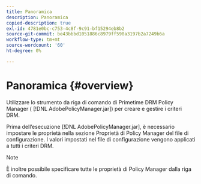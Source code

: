 ```yaml
---
title: Panoramica
description: Panoramica
copied-description: true
exl-id: 4781e0bc-c753-4c8f-9c91-bf15294eb8b2
source-git-commit: be43bbbd1051886c8979ff590a3197b2a7249b6a
workflow-type: tm+mt
source-wordcount: '60'
ht-degree: 0%

---
```


# Panoramica {#overview}

Utilizzare lo strumento da riga di comando di Primetime DRM Policy Manager ( [!DNL AdobePolicyManager.jar]) per creare e gestire i criteri DRM.

Prima dell’esecuzione [!DNL AdobePolicyManager.jar], è necessario impostare le proprietà nella sezione Proprietà di Policy Manager del file di configurazione. I valori impostati nel file di configurazione vengono applicati a tutti i criteri DRM.

>[!NOTE]
>
>È inoltre possibile specificare tutte le proprietà di Policy Manager dalla riga di comando.
